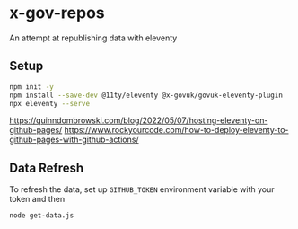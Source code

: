 # x-gov-repos
An attempt at republishing data with eleventy

## Setup

```bash
npm init -y
npm install --save-dev @11ty/eleventy @x-govuk/govuk-eleventy-plugin
npx eleventy --serve
```

https://quinndombrowski.com/blog/2022/05/07/hosting-eleventy-on-github-pages/
https://www.rockyourcode.com/how-to-deploy-eleventy-to-github-pages-with-github-actions/


## Data Refresh

To refresh the data, set up `GITHUB_TOKEN` environment variable with your token and then

```bash
node get-data.js
```